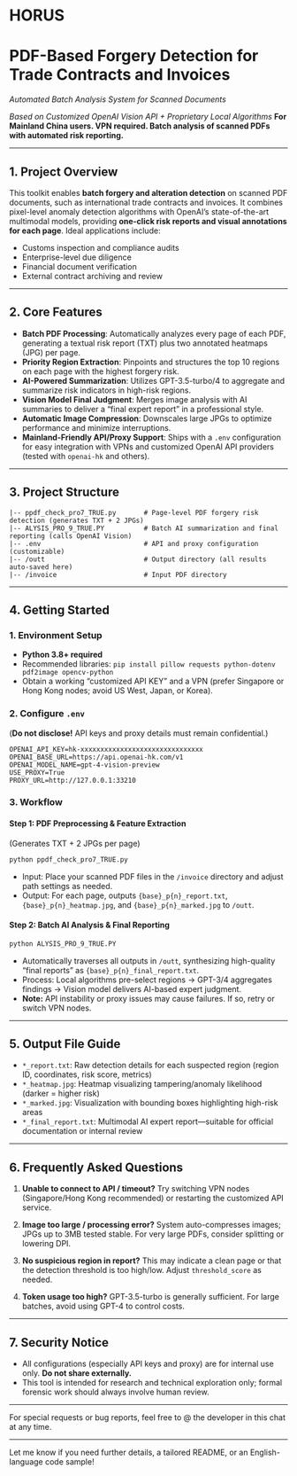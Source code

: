 # HORUS
# PDF-Based Forgery Detection for Trade Contracts and Invoices

*Automated Batch Analysis System for Scanned Documents*

*Based on Customized OpenAI Vision API + Proprietary Local Algorithms*
**For Mainland China users. VPN required. Batch analysis of scanned PDFs with automated risk reporting.**

---

## 1. Project Overview

This toolkit enables **batch forgery and alteration detection** on scanned PDF documents, such as international trade contracts and invoices.
It combines pixel-level anomaly detection algorithms with OpenAI’s state-of-the-art multimodal models, providing **one-click risk reports and visual annotations for each page**. Ideal applications include:

* Customs inspection and compliance audits
* Enterprise-level due diligence
* Financial document verification
* External contract archiving and review

---

## 2. Core Features

* **Batch PDF Processing**: Automatically analyzes every page of each PDF, generating a textual risk report (TXT) plus two annotated heatmaps (JPG) per page.
* **Priority Region Extraction**: Pinpoints and structures the top 10 regions on each page with the highest forgery risk.
* **AI-Powered Summarization**: Utilizes GPT-3.5-turbo/4 to aggregate and summarize risk indicators in high-risk regions.
* **Vision Model Final Judgment**: Merges image analysis with AI summaries to deliver a “final expert report” in a professional style.
* **Automatic Image Compression**: Downscales large JPGs to optimize performance and minimize interruptions.
* **Mainland-Friendly API/Proxy Support**: Ships with a `.env` configuration for easy integration with VPNs and customized OpenAI API providers (tested with `openai-hk` and others).

---

## 3. Project Structure

```
|-- ppdf_check_pro7_TRUE.py       # Page-level PDF forgery risk detection (generates TXT + 2 JPGs)
|-- ALYSIS_PRO_9_TRUE.PY          # Batch AI summarization and final reporting (calls OpenAI Vision)
|-- .env                          # API and proxy configuration (customizable)
|-- /outt                         # Output directory (all results auto-saved here)
|-- /invoice                      # Input PDF directory
```

---

## 4. Getting Started

### 1. Environment Setup

* **Python 3.8+ required**
* Recommended libraries:
  `pip install pillow requests python-dotenv pdf2image opencv-python`
* Obtain a working “customized API KEY” and a VPN (prefer Singapore or Hong Kong nodes; avoid US West, Japan, or Korea).

### 2. Configure `.env`

(**Do not disclose!** API keys and proxy details must remain confidential.)

```
OPENAI_API_KEY=hk-xxxxxxxxxxxxxxxxxxxxxxxxxxxxxxx
OPENAI_BASE_URL=https://api.openai-hk.com/v1
OPENAI_MODEL_NAME=gpt-4-vision-preview
USE_PROXY=True
PROXY_URL=http://127.0.0.1:33210
```

### 3. Workflow

#### Step 1: PDF Preprocessing & Feature Extraction

(Generates TXT + 2 JPGs per page)

```bash
python ppdf_check_pro7_TRUE.py
```

* Input: Place your scanned PDF files in the `/invoice` directory and adjust path settings as needed.
* Output: For each page, outputs `{base}_p{n}_report.txt`, `{base}_p{n}_heatmap.jpg`, and `{base}_p{n}_marked.jpg` to `/outt`.

#### Step 2: Batch AI Analysis & Final Reporting

```bash
python ALYSIS_PRO_9_TRUE.PY
```

* Automatically traverses all outputs in `/outt`, synthesizing high-quality “final reports” as `{base}_p{n}_final_report.txt`.
* Process: Local algorithms pre-select regions → GPT-3/4 aggregates findings → Vision model delivers AI-based expert judgment.
* **Note:** API instability or proxy issues may cause failures. If so, retry or switch VPN nodes.

---

## 5. Output File Guide

* `*_report.txt`: Raw detection details for each suspected region (region ID, coordinates, risk score, metrics)
* `*_heatmap.jpg`: Heatmap visualizing tampering/anomaly likelihood (darker = higher risk)
* `*_marked.jpg`: Visualization with bounding boxes highlighting high-risk areas
* `*_final_report.txt`: Multimodal AI expert report—suitable for official documentation or internal review

---

## 6. Frequently Asked Questions

1. **Unable to connect to API / timeout?**
   Try switching VPN nodes (Singapore/Hong Kong recommended) or restarting the customized API service.

2. **Image too large / processing error?**
   System auto-compresses images; JPGs up to 3MB tested stable. For very large PDFs, consider splitting or lowering DPI.

3. **No suspicious region in report?**
   This may indicate a clean page or that the detection threshold is too high/low. Adjust `threshold_score` as needed.

4. **Token usage too high?**
   GPT-3.5-turbo is generally sufficient. For large batches, avoid using GPT-4 to control costs.

---

## 7. Security Notice

* All configurations (especially API keys and proxy) are for internal use only. **Do not share externally.**
* This tool is intended for research and technical exploration only; formal forensic work should always involve human review.

---

For special requests or bug reports, feel free to @ the developer in this chat at any time.

---

Let me know if you need further details, a tailored README, or an English-language code sample!
